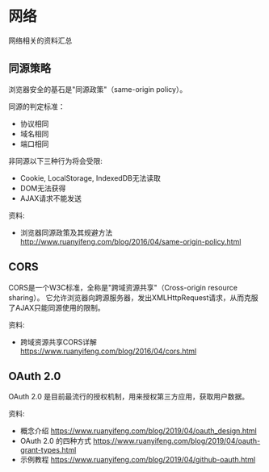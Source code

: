 # 网络
网络相关的资料汇总


## 同源策略
浏览器安全的基石是"同源政策"（same-origin policy）。

同源的判定标准：
* 协议相同
* 域名相同
* 端口相同

非同源以下三种行为将会受限:
* Cookie, LocalStorage, IndexedDB无法读取
* DOM无法获得
* AJAX请求不能发送

资料:
* 浏览器同源政策及其规避方法 http://www.ruanyifeng.com/blog/2016/04/same-origin-policy.html


## CORS
CORS是一个W3C标准，全称是"跨域资源共享"（Cross-origin resource sharing）。
它允许浏览器向跨源服务器，发出XMLHttpRequest请求，从而克服了AJAX只能同源使用的限制。

资料:
* 跨域资源共享CORS详解 https://www.ruanyifeng.com/blog/2016/04/cors.html


## OAuth 2.0
OAuth 2.0 是目前最流行的授权机制，用来授权第三方应用，获取用户数据。

资料:
* 概念介绍 https://www.ruanyifeng.com/blog/2019/04/oauth_design.html
* OAuth 2.0 的四种方式 https://www.ruanyifeng.com/blog/2019/04/oauth-grant-types.html
* 示例教程 https://www.ruanyifeng.com/blog/2019/04/github-oauth.html

